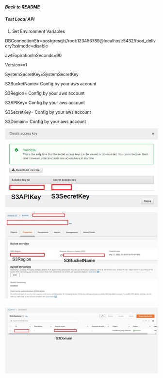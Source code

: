 ##### [Back to README](/README.md)

##### Test Local API

1. Set Environment Variables

DBConnectionStr=postgresql://root:123456789@localhost:5432/food_delivery?sslmode=disable

JwtExpirationInSeconds=90

Version=v1

SystemSecretKey=SystemSecretKey

S3BucketName= Config by your aws account

S3Region= Config by your aws account

S3APIKey= Config by your aws account

S3SecretKey= Config by your aws account

S3Domain= Config by your aws account

![aws_config_01](/docs/image/aws_config_01.jpg)

![aws_config_02](/docs/image/aws_config_02.jpg)

![aws_config_03](/docs/image/aws_config_03.jpg)
